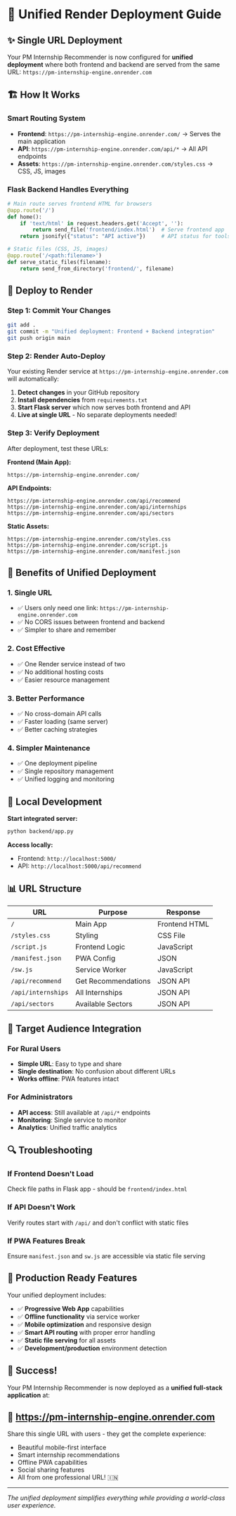 # 🚀 Unified Render Deployment Guide

## ✨ Single URL Deployment

Your PM Internship Recommender is now configured for **unified deployment** where both frontend and backend are served from the same URL: `https://pm-internship-engine.onrender.com`

## 🏗️ How It Works

### **Smart Routing System**
- **Frontend**: `https://pm-internship-engine.onrender.com/` → Serves the main application
- **API**: `https://pm-internship-engine.onrender.com/api/*` → All API endpoints  
- **Assets**: `https://pm-internship-engine.onrender.com/styles.css` → CSS, JS, images

### **Flask Backend Handles Everything**
```python
# Main route serves frontend HTML for browsers
@app.route('/')
def home():
    if 'text/html' in request.headers.get('Accept', ''):
        return send_file('frontend/index.html')  # Serve frontend app
    return jsonify({"status": "API active"})     # API status for tools

# Static files (CSS, JS, images)
@app.route('/<path:filename>')
def serve_static_files(filename):
    return send_from_directory('frontend/', filename)
```

## 🚀 Deploy to Render

### **Step 1: Commit Your Changes**
```bash
git add .
git commit -m "Unified deployment: Frontend + Backend integration"
git push origin main
```

### **Step 2: Render Auto-Deploy**
Your existing Render service at `https://pm-internship-engine.onrender.com` will automatically:
1. **Detect changes** in your GitHub repository
2. **Install dependencies** from `requirements.txt` 
3. **Start Flask server** which now serves both frontend and API
4. **Live at single URL** - No separate deployments needed!

### **Step 3: Verify Deployment**
After deployment, test these URLs:

**Frontend (Main App):**
```
https://pm-internship-engine.onrender.com/
```

**API Endpoints:**
```
https://pm-internship-engine.onrender.com/api/recommend
https://pm-internship-engine.onrender.com/api/internships  
https://pm-internship-engine.onrender.com/api/sectors
```

**Static Assets:**
```
https://pm-internship-engine.onrender.com/styles.css
https://pm-internship-engine.onrender.com/script.js
https://pm-internship-engine.onrender.com/manifest.json
```

## 📱 Benefits of Unified Deployment

### **1. Single URL** 
- ✅ Users only need one link: `https://pm-internship-engine.onrender.com`
- ✅ No CORS issues between frontend and backend
- ✅ Simpler to share and remember

### **2. Cost Effective**
- ✅ One Render service instead of two
- ✅ No additional hosting costs
- ✅ Easier resource management

### **3. Better Performance**
- ✅ No cross-domain API calls
- ✅ Faster loading (same server)
- ✅ Better caching strategies

### **4. Simpler Maintenance**
- ✅ One deployment pipeline
- ✅ Single repository management
- ✅ Unified logging and monitoring

## 🔧 Local Development

**Start integrated server:**
```bash
python backend/app.py
```

**Access locally:**
- Frontend: `http://localhost:5000/`
- API: `http://localhost:5000/api/recommend`

## 📊 URL Structure

| URL | Purpose | Response |
|-----|---------|----------|
| `/` | Main App | Frontend HTML |
| `/styles.css` | Styling | CSS File |
| `/script.js` | Frontend Logic | JavaScript |
| `/manifest.json` | PWA Config | JSON |
| `/sw.js` | Service Worker | JavaScript |
| `/api/recommend` | Get Recommendations | JSON API |
| `/api/internships` | All Internships | JSON API |
| `/api/sectors` | Available Sectors | JSON API |

## 🎯 Target Audience Integration

### **For Rural Users**
- **Simple URL**: Easy to type and share
- **Single destination**: No confusion about different URLs
- **Works offline**: PWA features intact

### **For Administrators**
- **API access**: Still available at `/api/*` endpoints
- **Monitoring**: Single service to monitor
- **Analytics**: Unified traffic analytics

## 🔍 Troubleshooting

### **If Frontend Doesn't Load**
Check file paths in Flask app - should be `frontend/index.html`

### **If API Doesn't Work** 
Verify routes start with `/api/` and don't conflict with static files

### **If PWA Features Break**
Ensure `manifest.json` and `sw.js` are accessible via static file serving

## 🌟 Production Ready Features

Your unified deployment includes:
- ✅ **Progressive Web App** capabilities
- ✅ **Offline functionality** via service worker
- ✅ **Mobile optimization** and responsive design
- ✅ **Smart API routing** with proper error handling
- ✅ **Static file serving** for all assets
- ✅ **Development/production** environment detection

## 🎉 Success!

Your PM Internship Recommender is now deployed as a **unified full-stack application** at:

## **🔗 https://pm-internship-engine.onrender.com**

Share this single URL with users - they get the complete experience:
- Beautiful mobile-first interface
- Smart internship recommendations  
- Offline PWA capabilities
- Social sharing features
- All from one professional URL! 🇮🇳

---

*The unified deployment simplifies everything while providing a world-class user experience.*